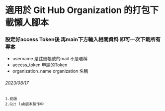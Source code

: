 # 適用於 Git Hub Organization 的打包下載懶人腳本

### 設定好access Token後 再main下方輸入相關資料 即可一次下載所有專案

* username 是註冊帳號的mail 不是暱稱
* access_token 申請的Token
* organization_name organization 名稱

###### 2023/08/17 

    1.初版
    2.Git lab版本製作中